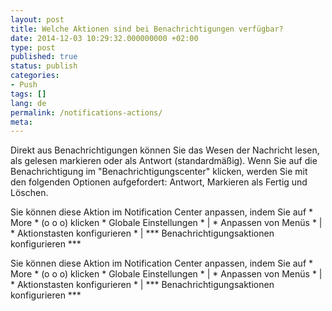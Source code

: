 ```yaml
---
layout: post
title: Welche Aktionen sind bei Benachrichtigungen verfügbar?
date: 2014-12-03 10:29:32.000000000 +02:00
type: post
published: true
status: publish
categories:
- Push
tags: []
lang: de
permalink: /notifications-actions/
meta:
---
```


Direkt aus Benachrichtigungen können Sie das Wesen der Nachricht lesen, als gelesen markieren oder als Antwort (standardmäßig). Wenn Sie auf die Benachrichtigung im "Benachrichtigungscenter" klicken, werden Sie mit den folgenden Optionen aufgefordert: Antwort, Markieren als Fertig und Löschen.

Sie können diese Aktion im Notification Center anpassen, indem Sie auf * More * (o o o) klicken * Globale Einstellungen * \| * Anpassen von Menüs * \| * Aktionstasten konfigurieren * \| *** Benachrichtigungsaktionen konfigurieren ***

Sie können diese Aktion im Notification Center anpassen, indem Sie auf * More * (o o o) klicken * Globale Einstellungen * \| * Anpassen von Menüs * \| * Aktionstasten konfigurieren * \| *** Benachrichtigungsaktionen konfigurieren ***
